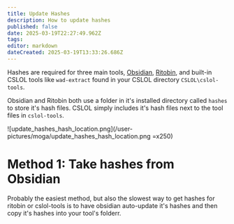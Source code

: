 ```yaml
---
title: Update Hashes
description: How to update hashes
published: false
date: 2025-03-19T22:27:49.962Z
tags: 
editor: markdown
dateCreated: 2025-03-19T13:33:26.686Z
---
```


Hashes are required for three main tools, [Obsidian](https://github.com/Crauzer/Obsidian), [Ritobin](/https://github.com/moonshadow565/ritobin/releases), and built-in CSLOL tools like `wad-extract` found in your CSLOL directory `CSLOL\cslol-tools`.

Obsidian and Ritobin both use a folder in it's installed directory called `hashes` to store it's hash files. CSLOL simply includes it's hash files next to the tool files in `cslol-tools`.

![update_hashes_hash_location.png](/user-pictures/moga/update_hashes_hash_location.png =x250)

# Method 1: Take hashes from Obsidian

Probably the easiest method, but also the slowest way to get hashes for ritobin or cslol-tools is to have obsidian auto-update it's hashes and then copy it's hashes into your tool's folderr.

